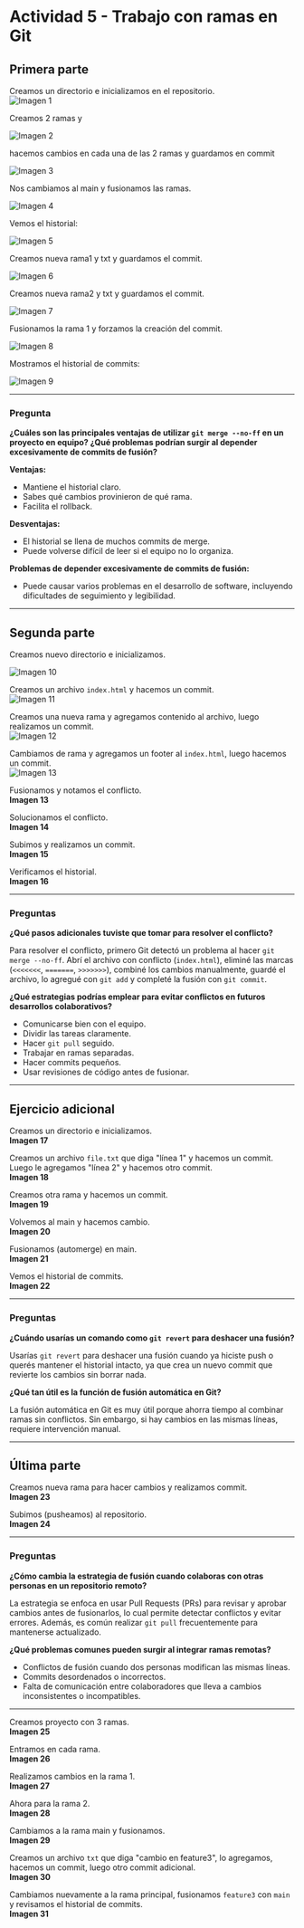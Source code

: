 # Actividad 5 - Trabajo con ramas en Git

## Primera parte

Creamos un directorio e inicializamos en el repositorio.  
![Imagen 1](https://github.com/AriusJoel1/DesarrolloDeSoftware/blob/main/actividad5/img/Imagen1.jpg)

Creamos 2 ramas y 

![Imagen 2](https://github.com/AriusJoel1/DesarrolloDeSoftware/blob/main/actividad5/img/Imagen2.jpg)

hacemos cambios en cada una de las 2 ramas y guardamos en commit

![Imagen 3](https://github.com/AriusJoel1/DesarrolloDeSoftware/blob/main/actividad5/img/Imagen3.jpg)

Nos cambiamos al main y fusionamos las ramas.  

![Imagen 4](https://github.com/AriusJoel1/DesarrolloDeSoftware/blob/main/actividad5/img/Imagen4.jpg)

Vemos el historial:  

![Imagen 5](https://github.com/AriusJoel1/DesarrolloDeSoftware/blob/main/actividad5/img/Imagen5.jpg)

Creamos nueva rama1 y txt y guardamos el commit.  

![Imagen 6](https://github.com/AriusJoel1/DesarrolloDeSoftware/blob/main/actividad5/img/Imagen6.jpg)

Creamos nueva rama2 y txt y guardamos el commit.  

![Imagen 7](https://github.com/AriusJoel1/DesarrolloDeSoftware/blob/main/actividad5/img/Imagen7.jpg)

Fusionamos la rama 1 y forzamos la creación del commit.

![Imagen 8](https://github.com/AriusJoel1/DesarrolloDeSoftware/blob/main/actividad5/img/Imagen8.jpg)

Mostramos el historial de commits:  

![Imagen 9](https://github.com/AriusJoel1/DesarrolloDeSoftware/blob/main/actividad5/img/Imagen9.jpg)

---

### Pregunta

**¿Cuáles son las principales ventajas de utilizar `git merge --no-ff` en un proyecto en equipo? ¿Qué problemas podrían surgir al depender excesivamente de commits de fusión?**

**Ventajas:**
- Mantiene el historial claro.
- Sabes qué cambios provinieron de qué rama.
- Facilita el rollback.

**Desventajas:**
- El historial se llena de muchos commits de merge.
- Puede volverse difícil de leer si el equipo no lo organiza.

**Problemas de depender excesivamente de commits de fusión:**
- Puede causar varios problemas en el desarrollo de software, incluyendo dificultades de seguimiento y legibilidad.

---

## Segunda parte

Creamos nuevo directorio e inicializamos.  

![Imagen 10](https://github.com/AriusJoel1/DesarrolloDeSoftware/blob/main/actividad5/img/Imagen10.jpg)


Creamos un archivo `index.html` y hacemos un commit.  
![Imagen 11](https://github.com/AriusJoel1/DesarrolloDeSoftware/blob/main/actividad5/img/Imagen11.jpg)

Creamos una nueva rama y agregamos contenido al archivo, luego realizamos un commit.  
![Imagen 12](https://github.com/AriusJoel1/DesarrolloDeSoftware/blob/main/actividad5/img/Imagen12.jpg)

Cambiamos de rama y agregamos un footer al `index.html`, luego hacemos un commit.  
![Imagen 13](https://github.com/AriusJoel1/DesarrolloDeSoftware/blob/main/actividad5/img/Imagen13.jpg)

Fusionamos y notamos el conflicto.  
**Imagen 13**

Solucionamos el conflicto.  
**Imagen 14**

Subimos y realizamos un commit.  
**Imagen 15**

Verificamos el historial.  
**Imagen 16**

---

### Preguntas

**¿Qué pasos adicionales tuviste que tomar para resolver el conflicto?**

Para resolver el conflicto, primero Git detectó un problema al hacer `git merge --no-ff`. Abrí el archivo con conflicto (`index.html`), eliminé las marcas (`<<<<<<<`, `=======`, `>>>>>>>`), combiné los cambios manualmente, guardé el archivo, lo agregué con `git add` y completé la fusión con `git commit`.

**¿Qué estrategias podrías emplear para evitar conflictos en futuros desarrollos colaborativos?**

- Comunicarse bien con el equipo.
- Dividir las tareas claramente.
- Hacer `git pull` seguido.
- Trabajar en ramas separadas.
- Hacer commits pequeños.
- Usar revisiones de código antes de fusionar.

---

## Ejercicio adicional

Creamos un directorio e inicializamos.  
**Imagen 17**

Creamos un archivo `file.txt` que diga "línea 1" y hacemos un commit. Luego le agregamos "línea 2" y hacemos otro commit.  
**Imagen 18**

Creamos otra rama y hacemos un commit.  
**Imagen 19**

Volvemos al main y hacemos cambio.  
**Imagen 20**

Fusionamos (automerge) en main.  
**Imagen 21**

Vemos el historial de commits.  
**Imagen 22**

---

### Preguntas

**¿Cuándo usarías un comando como `git revert` para deshacer una fusión?**

Usarías `git revert` para deshacer una fusión cuando ya hiciste push o querés mantener el historial intacto, ya que crea un nuevo commit que revierte los cambios sin borrar nada.

**¿Qué tan útil es la función de fusión automática en Git?**

La fusión automática en Git es muy útil porque ahorra tiempo al combinar ramas sin conflictos. Sin embargo, si hay cambios en las mismas líneas, requiere intervención manual.

---

## Última parte

Creamos nueva rama para hacer cambios y realizamos commit.  
**Imagen 23**

Subimos (pusheamos) al repositorio.  
**Imagen 24**

---

### Preguntas

**¿Cómo cambia la estrategia de fusión cuando colaboras con otras personas en un repositorio remoto?**

La estrategia se enfoca en usar Pull Requests (PRs) para revisar y aprobar cambios antes de fusionarlos, lo cual permite detectar conflictos y evitar errores. Además, es común realizar `git pull` frecuentemente para mantenerse actualizado.

**¿Qué problemas comunes pueden surgir al integrar ramas remotas?**

- Conflictos de fusión cuando dos personas modifican las mismas líneas.
- Commits desordenados o incorrectos.
- Falta de comunicación entre colaboradores que lleva a cambios inconsistentes o incompatibles.

---

Creamos proyecto con 3 ramas.  
**Imagen 25**

Entramos en cada rama.  
**Imagen 26**

Realizamos cambios en la rama 1.  
**Imagen 27**

Ahora para la rama 2.  
**Imagen 28**

Cambiamos a la rama main y fusionamos.  
**Imagen 29**

Creamos un archivo `txt` que diga "cambio en feature3", lo agregamos, hacemos un commit, luego otro commit adicional.  
**Imagen 30**

Cambiamos nuevamente a la rama principal, fusionamos `feature3` con `main` y revisamos el historial de commits.  
**Imagen 31**
